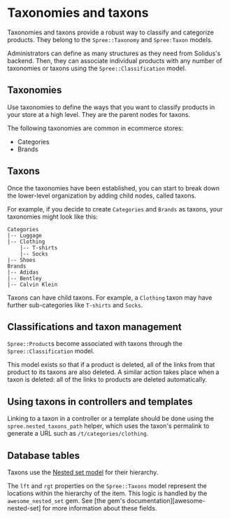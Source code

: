 # Taxonomies and taxons

Taxonomies and taxons provide a robust way to classify and categorize products.
They belong to the `Spree::Taxonomy` and `Spree:Taxon` models.

Administrators can define as many structures as they need from Solidus's
backend. Then, they can associate individual products with any number of
taxonomies or taxons using the `Spree::Classification` model.

## Taxonomies

Use taxonomies to define the ways that you want to classify products in
your store at a high level. They are the parent nodes for taxons.

The following taxonomies are common in ecommerce stores:

- Categories
- Brands

## Taxons

Once the taxonomies have been established, you can start to break down the
lower-level organization by adding child nodes, called taxons.

For example, if you decide to create `Categories` and `Brands` as taxons, your
taxonomies might look like this:

```
Categories
|-- Luggage
|-- Clothing
    |-- T-shirts
    |-- Socks
|-- Shoes
Brands
|-- Adidas
|-- Bentley
|-- Calvin Klein
```

Taxons can have child taxons. For example, a `Clothing` taxon may have further
sub-categories like `T-shirts` and `Socks`.

## Classifications and taxon management

`Spree::Product`s become associated with taxons through the
`Spree::Classification` model.

This model exists so that if a product is deleted, all of the links from that
product to its taxons are also deleted. A similar action takes place when a
taxon is deleted: all of the links to products are deleted automatically.

## Using taxons in controllers and templates

Linking to a taxon in a controller or a template should be done using the
`spree.nested_taxons_path` helper, which uses the taxon's permalink to
generate a URL such as `/t/categories/clothing`.

<!-- TODO:
  This section could be expanded. From time to time, people ask about views and
  taxons in the Solidus Slack team.
-->

## Database tables

Taxons use the [Nested set model][nested-set-model] for their hierarchy.

The `lft` and `rgt` properties on the `Spree::Taxons` model represent the
locations within the hierarchy of the item. This logic is handled by the
`awesome_nested_set` gem. See [the gem's documentation][awesome-nested-set]
for more information about these fields.

[awesome-nested-set-usage]: https://github.com/collectiveidea/awesome_nested_set
[nested-set-model]: http://en.wikipedia.org/wiki/Nested_set_model
